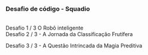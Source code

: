 ### Desafio de código - Squadio
\
Desafio 1 / 3 O Robô inteligente
\
Desafio 2 / 3 - A Jornada da Classificação Frutífera

Desafio 3 / 3 - A Questão Intrincada da Magia Preditiva
